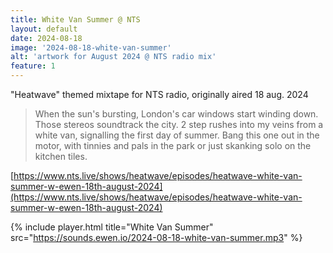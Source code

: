 ```yaml
---
title: White Van Summer @ NTS
layout: default
date: 2024-08-18
image: '2024-08-18-white-van-summer'
alt: 'artwork for August 2024 @ NTS radio mix'
feature: 1
---
```


"Heatwave" themed mixtape for NTS radio, originally aired 18 aug. 2024

> When the sun's bursting, London's car windows start winding down. Those stereos soundtrack the city. 2 step rushes into my veins from a white van, signalling the first day of summer. Bang this one out in the motor, with tinnies and pals in the park or just skanking solo on the kitchen tiles.

[https://www.nts.live/shows/heatwave/episodes/heatwave-white-van-summer-w-ewen-18th-august-2024](https://www.nts.live/shows/heatwave/episodes/heatwave-white-van-summer-w-ewen-18th-august-2024)

{% include player.html title="White Van Summer" src="https://sounds.ewen.io/2024-08-18-white-van-summer.mp3" %}
